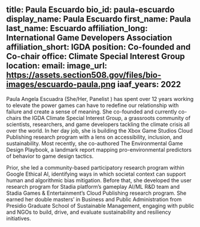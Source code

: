 title: Paula Escuardo
bio_id: paula-escuardo
display_name: Paula Escuardo
first_name: Paula
last_name: Escuardo
affiliation_long: International Game Developers Association
affiliation_short: IGDA
position: Co-founded and Co-chair 
office: Climate Special Interest Group
location: 
email: 
image_url: https://assets.section508.gov/files/bio-images/escuardo-paula.png
iaaf_years: 2022
---
Paula Angela Escuadra (She/Her, Panelist ) has spent over 12 years working to elevate the power games can have to redefine our relationship with failure and create a sense of meaning. She co-founded and currently co-chairs the IGDA Climate Special Interest Group, a grassroots community of scientists, researchers, and game developers tackling the climate crisis all over the world. In her day job, she is building the Xbox Game Studios Cloud Publishing research program with a lens on accessibility, inclusion, and sustainability. Most recently, she co-authored The Environmental Game Design Playbook, a landmark report mapping pro-environmental predictors of behavior to game design tactics. 

Prior, she led a community-based participatory research program within Google Ethical AI, identifying ways in which societal context can support human and algorithmic bias mitigation. Before that, she developed the user research program for Stadia platform’s gameplay AI/ML R&D team and Stadia Games & Entertainment’s Cloud Publishing research program. She earned her double masters’ in Business and Public Administration from Presidio Graduate School of Sustainable Management, engaging with public and NGOs to build, drive, and evaluate sustainability and resiliency initiatives.